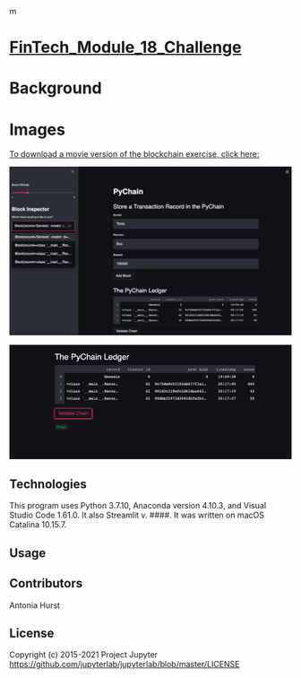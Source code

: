 m
# [FinTech_Module_18_Challenge](https://github.com/toniahurst/FinTech_Module_18_Challenge)

# Background



# Images

[To download a movie version of the blockchain exercise, click here:](https://github.com/toniahurst/FinTech_Module_18_Challenge/blob/main/Screen%20Recording%202021-11-01%20at%201.16.25%20PM.mov)

![Fig 1](https://github.com/toniahurst/FinTech_Module_18_Challenge/blob/main/Mod_18_Fig_1.png)

![Fig 2](https://github.com/toniahurst/FinTech_Module_18_Challenge/blob/main/Mod_18_Fig_2.png)

## Technologies

This program uses Python 3.7.10, Anaconda version 4.10.3, and Visual Studio Code 1.61.0. It also Streamlit v. ####. It was written on macOS Catalina 10.15.7.

## Usage


## Contributors

Antonia Hurst

## License
Copyright (c) 2015-2021 Project Jupyter https://github.com/jupyterlab/jupyterlab/blob/master/LICENSE



